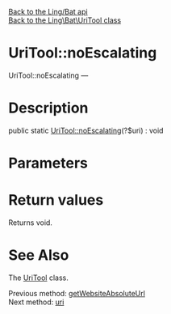 [Back to the Ling/Bat api](https://github.com/lingtalfi/Bat/blob/master/doc/api/Ling/Bat.md)<br>
[Back to the Ling\Bat\UriTool class](https://github.com/lingtalfi/Bat/blob/master/doc/api/Ling/Bat/UriTool.md)


UriTool::noEscalating
================



UriTool::noEscalating — 




Description
================


public static [UriTool::noEscalating](https://github.com/lingtalfi/Bat/blob/master/doc/api/Ling/Bat/UriTool/noEscalating.md)(?$uri) : void









Parameters
================



Return values
================

Returns void.








See Also
================

The [UriTool](https://github.com/lingtalfi/Bat/blob/master/doc/api/Ling/Bat/UriTool.md) class.

Previous method: [getWebsiteAbsoluteUrl](https://github.com/lingtalfi/Bat/blob/master/doc/api/Ling/Bat/UriTool/getWebsiteAbsoluteUrl.md)<br>Next method: [uri](https://github.com/lingtalfi/Bat/blob/master/doc/api/Ling/Bat/UriTool/uri.md)<br>

